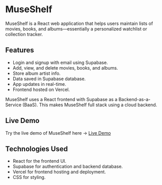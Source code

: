 # MuseShelf

MuseShelf is a React web application that helps users maintain lists of movies, books, and albums—essentially a personalized watchlist or collection tracker.

## Features

- Login and signup with email using Supabase.
- Add, view, and delete movies, books, and albums.
- Store album artist info.
- Data saved in Supabase database.
- App updates in real-time.
- Frontend hosted on Vercel.

MuseShelf uses a React frontend with Supabase as a Backend-as-a-Service (BaaS). This makes MuseShelf full stack using a cloud backend.

## Live Demo
Try the live demo of MuseShelf here -> [Live Demo](https://muse-shelf.vercel.app/)

## Technologies Used

- React for the frontend UI.
- Supabase for authentication and backend database.
- Vercel for frontend hosting and deployment.
- CSS for styling.



